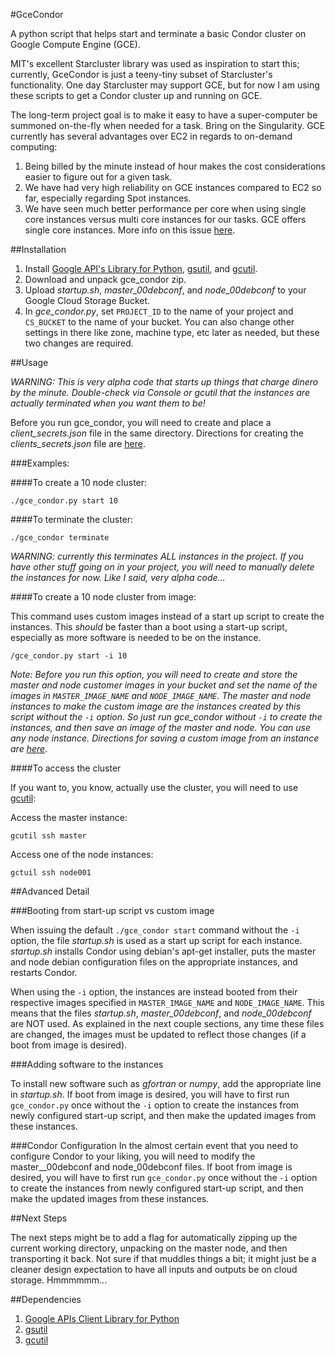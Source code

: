 #GceCondor

A python script that helps start and terminate a basic Condor cluster on Google Compute Engine (GCE).

MIT's excellent Starcluster library was used as inspiration to start this; currently, GceCondor is just a teeny-tiny subset of
 Starcluster's functionality. One day Starcluster may support GCE, but for now I am using these scripts to get a Condor
 cluster up and running on GCE.

The long-term project goal is to make it easy to have a super-computer be summoned on-the-fly when needed for a task.
Bring on the Singularity.  GCE currently has several advantages over EC2 in regards to on-demand computing:

1.  Being billed by the minute instead of hour makes the cost considerations easier to figure out for a given task.
2.  We have had very high reliability on GCE instances compared to EC2 so far, especially regarding Spot instances.
3.  We have seen much better performance per core when using single core instances versus multi core instances for our
tasks.  GCE offers single core instances. More info on this issue [here][3].

##Installation

1. Install [Google API's Library for Python][4], [gsutil][5], and [gcutil][5].
2. Download and unpack gce_condor zip.
3. Upload *startup.sh*, *master_00debconf*, and *node_00debconf* to your Google Cloud Storage Bucket.
4. In *gce_condor.py*, set `PROJECT_ID` to the name of your project and `CS_BUCKET` to the name of your bucket. You
can also change other settings in there like zone, machine type, etc later as needed, but these two changes are required.

##Usage


*WARNING: This is very alpha code that starts up things that charge dinero by the minute.  Double-check via Console
or gcutil that the instances are actually terminated when you want them to be!*

Before you run gce_condor, you will need to create and place a *client_secrets.json* file in the same
 directory. Directions for creating the *clients_secrets.json* file are [here][1].

###Examples:

####To create a 10 node cluster:

    ./gce_condor.py start 10

####To terminate the cluster:

    ./gce_condor terminate

*WARNING:  currently this terminates ALL instances in the project. If you have other stuff going on in your project,
you will need to manually delete the instances for now. Like I said, very alpha code...*

####To create a 10 node cluster from image:

This command uses custom images instead of a start up script to create the instances. This *should* be faster than a
boot using a start-up script, especially as more software is needed to be on the instance.

    /gce_condor.py start -i 10

*Note:  Before you run this option, you will need to create and store the master and node customer images in your bucket and set
the name of the images in `MASTER_IMAGE_NAME` and `NODE_IMAGE_NAME`.  The master and node instances to make the custom image
are the instances created by this script without the `-i` option.  So just run gce_condor without `-i` to create the instances,
and then save an image of the master and node. You can use any node instance.  Directions for saving a custom image from an
instance are [here][2]*.

####To access the cluster

If you want to, you know, actually use the cluster, you will need to use [gcutil][6]:

Access the master instance:

    gcutil ssh master

Access one of the node instances:

    gctuil ssh node001

##Advanced Detail

###Booting from start-up script vs custom image

When issuing the default `./gce_condor start` command without the `-i` option, the file *startup.sh* is used as a start up script for
 each instance.  *startup.sh* installs Condor using debian's apt-get installer, puts the master and node debian
 configuration files on the appropriate instances, and restarts Condor.

When using the `-i` option, the instances are instead booted from their respective images specified in `MASTER_IMAGE_NAME` and
 `NODE_IMAGE_NAME`. This means that the files *startup.sh*, *master_00debconf*, and *node_00debconf* are NOT used.
 As explained in the next couple sections, any time these files are changed, the images must be updated to reflect
 those changes (if a boot from image is desired).

###Adding software to the instances

To install new software such as *gfortran* or *numpy*, add the appropriate line in *startup.sh*.  If boot from image is
 desired, you will have to first run `gce_condor.py` once without the `-i` option to create the instances from
 newly configured start-up script, and then make the updated images from these instances.


###Condor Configuration
In the almost certain event that you need to configure Condor to your liking, you will need to modify the master__00debconf
and node_00debconf files. If boot from image is desired, you will have to first run `gce_condor.py` once without
the `-i` option to create the instances from newly configured start-up script, and then make the updated images from these instances.

##Next Steps

The next steps might be to add a flag for automatically zipping up the current working directory, unpacking on the
master node, and then transporting it back.  Not sure if that muddles things a bit; it might just be a cleaner design
expectation to have all inputs and outputs be on cloud storage.  Hmmmmmm...


##Dependencies

1. [Google APIs Client Library for Python][4]
2. [gsutil][5]
3. [gcutil][6]


[1]: https://developers.google.com/compute/docs/api/python_guide#authorization
[2]: https://developers.google.com/compute/docs/images#installinganimage
[3]: http://stackoverflow.com/questions/17007062/memory-intense-jobs-scaling-poorly-on-multi-core-cloud-instances-ec2-gce-rack
[4]: https://code.google.com/p/google-api-python-client/
[5]: https://developers.google.com/storage/docs/gsutil_install
[6]: https://developers.google.com/compute/docs/gcutil/#install